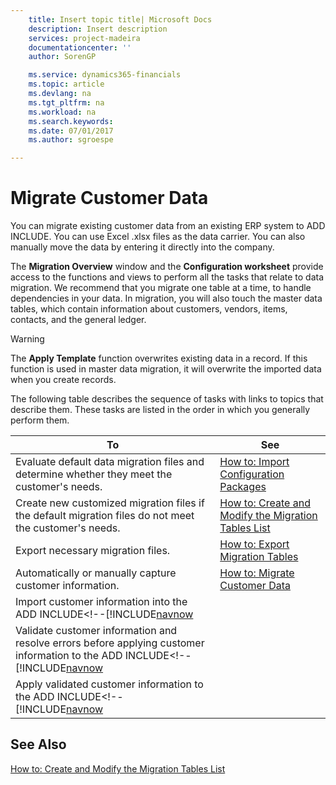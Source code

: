 ```yaml
---
    title: Insert topic title| Microsoft Docs
    description: Insert description
    services: project-madeira
    documentationcenter: ''
    author: SorenGP

    ms.service: dynamics365-financials
    ms.topic: article
    ms.devlang: na
    ms.tgt_pltfrm: na
    ms.workload: na
    ms.search.keywords:
    ms.date: 07/01/2017
    ms.author: sgroespe

---
```

# Migrate Customer Data
You can migrate existing customer data from an existing ERP system to ADD INCLUDE<!--[!INCLUDE[navnow](../../includes/rimlong_md.md)]-->. You can use Excel .xlsx files as the data carrier. You can also manually move the data by entering it directly into the company.  
  
 The **Migration Overview** window and the **Configuration worksheet** provide access to the functions and views to perform all the tasks that relate to data migration. We recommend that you migrate one table at a time, to handle dependencies in your data. In migration, you will also touch the master data tables, which contain information about customers, vendors, items, contacts, and the general ledger.  
  
> [!WARNING]  
>  The **Apply Template** function overwrites existing data in a record. If this function is used in master data migration, it will overwrite the imported data when you create records.  
  
 The following table describes the sequence of tasks with links to topics that describe them. These tasks are listed in the order in which you generally perform them.  
  
|**To**|**See**|  
|------------|-------------|  
|Evaluate default data migration files and determine whether they meet the customer's needs.|[How to: Import Configuration Packages](../how-to-import-configuration-packages.md)|  
|Create new customized migration files if the default migration files do not meet the customer's needs.|[How to: Create and Modify the Migration Tables List](../how-to-create-and-modify-the-migration-tables-list.md)|  
|Export necessary migration files.|[How to: Export Migration Tables](../how-to-export-migration-tables.md)|  
|Automatically or manually capture customer information.|[How to: Migrate Customer Data](../how-to-migrate-customer-data.md)|  
|Import customer information into the ADD INCLUDE<!--[!INCLUDE[navnow](../../includes/how-to-import-customer-data.md)|  
|Validate customer information and resolve errors before applying customer information to the ADD INCLUDE<!--[!INCLUDE[navnow](../../includes/how-to-validate-customer-data.md)|  
|Apply validated customer information to the ADD INCLUDE<!--[!INCLUDE[navnow](../../includes/how-to-apply-customer-data.md)|  
  
## See Also  
 [How to: Create and Modify the Migration Tables List](../how-to-create-and-modify-the-migration-tables-list.md)